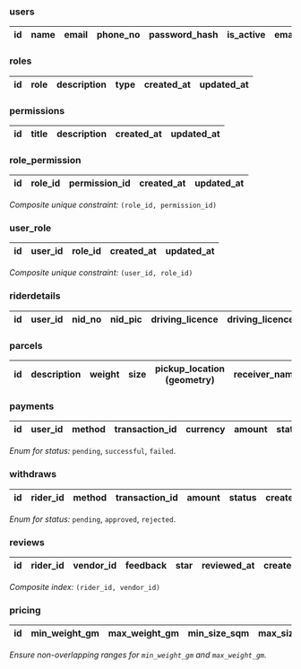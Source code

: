 ### users
| id  | name  | email  | phone_no  | password_hash | is_active | email_verified | role | profile_pic | created_at       | updated_at       |
|-----|-------|--------|-----------|---------------|-----------|----------------|------|-------------|------------------|------------------|

### roles
| id  | role         | description       | type         | created_at       | updated_at       |
|-----|--------------|-------------------|--------------|------------------|------------------|

### permissions
| id  | title        | description       | created_at       | updated_at       |
|-----|--------------|-------------------|------------------|------------------|

### role_permission
| id  | role_id | permission_id | created_at       | updated_at       |
|-----|---------|---------------|------------------|------------------|

*Composite unique constraint:* `(role_id, permission_id)`

### user_role
| id  | user_id | role_id | created_at       | updated_at       |
|-----|---------|---------|------------------|------------------|

*Composite unique constraint:* `(user_id, role_id)`

### riderdetails
| id  | user_id | nid_no | nid_pic | driving_licence | driving_licence_pic | license_expiry_date | birth_date | status   | eligibility | vehicle_type | profile_completed | created_at       | updated_at       |
|-----|---------|--------|---------|-----------------|---------------------|---------------------|------------|----------|-------------|--------------|-------------------|------------------|------------------|

### parcels
| id  | description          | weight | size | pickup_location (geometry) | receiver_name | receiver_phone | receiver_email | receiver_address | receiver_location (geometry) | receiver_otp | sender_id | rider_id | rider_otp | status      | price  | distance | delivered_at       | created_at       | updated_at       |
|-----|-----------------------|--------|------|----------------------------|---------------|----------------|----------------|------------------|------------------------------|--------------|-----------|----------|-----------|-------------|--------|----------|--------------------|------------------|------------------|

### payments
| id  | user_id | method   | transaction_id | currency | amount | status     | parcel_id | created_at       | updated_at       |
|-----|---------|----------|----------------|----------|--------|------------|-----------|------------------|------------------|

*Enum for status:* `pending`, `successful`, `failed`.

### withdraws
| id  | rider_id | method   | transaction_id | amount | status     | created_at       | updated_at       |
|-----|----------|----------|----------------|--------|------------|------------------|------------------|

*Enum for status:* `pending`, `approved`, `rejected`.

### reviews
| id  | rider_id | vendor_id | feedback | star | reviewed_at       | created_at       | updated_at       |
|-----|----------|-----------|----------|------|-------------------|------------------|------------------|

*Composite index:* `(rider_id, vendor_id)`

### pricing
| id  | min_weight_gm | max_weight_gm | min_size_sqm | max_size_sqm | price    | created_at       | updated_at       |
|-----|---------------|---------------|--------------|--------------|----------|------------------|------------------|

*Ensure non-overlapping ranges for `min_weight_gm` and `max_weight_gm`.*

